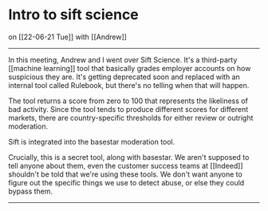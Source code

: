 # Intro to sift science
on [[22-06-21 Tue]]
with [[Andrew]]

---
In this meeting, Andrew and I went over Sift Science. It's a third-party [[machine learning]] tool that basically grades employer accounts on how suspicious they are. It's getting deprecated soon and replaced with an internal tool called Rulebook, but there's no telling when that will happen. 

The tool returns a score from zero to 100 that represents the likeliness of bad activity. Since the tool tends to produce different scores for different markets, there are country-specific thresholds for either review or outright moderation. 

Sift is integrated into the basestar moderation tool. 

Crucially, this is a secret tool, along with basestar. We aren't supposed to tell anyone about them, even the customer success teams at [[Indeed]] shouldn't be told that we're using these tools. We don't want anyone to figure out the specific things we use to detect abuse, or else they could bypass them. 

---
